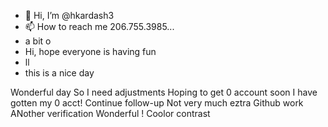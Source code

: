 - 👋 Hi, I’m @hkardash3
- 📫 How to reach me 206.755.3985...
- a bit o
- Hi, hope everyone is having fun
- ll
- this is a nice day
<!---
hkardash3/hkardash3 is a ✨ special ✨ repository because its `README.md` (this file) appears on your GitHub profile.
You can click the Preview link to take a look at your changes.
--->
Wonderful day
So I need adjustments
Hoping to get 0 account soon
I have gotten my 0 acct!
Continue follow-up
Not very much eztra Github work
ANother verification
Wonderful !
Coolor contrast

